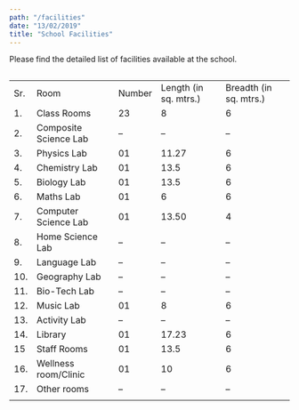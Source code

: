 ```yaml
---
path: "/facilities"
date: "13/02/2019"
title: "School Facilities"
---
```


Please find the detailed list of facilities available at the school.

<div style="overflow-x:auto;">

|     |                       |        |                       |                        |
| --- | --------------------- | ------ | --------------------- | ---------------------- |
| Sr. | Room                  | Number | Length (in sq. mtrs.) | Breadth (in sq. mtrs.) |
| 1.  | Class Rooms           | 23     | 8                     | 6                      |
| 2.  | Composite Science Lab | –      | –                     | –                      |
| 3.  | Physics Lab           | 01     | 11.27                 | 6                      |
| 4.  | Chemistry Lab         | 01     | 13.5                  | 6                      |
| 5.  | Biology Lab           | 01     | 13.5                  | 6                      |
| 6.  | Maths Lab             | 01     | 6                     | 6                      |
| 7.  | Computer Science Lab  | 01     | 13.50                 | 4                      |
| 8.  | Home Science Lab      | –      | –                     | –                      |
| 9.  | Language Lab          | –      | –                     | –                      |
| 10. | Geography Lab         | –      | –                     | –                      |
| 11. | Bio-Tech Lab          | –      | –                     | –                      |
| 12. | Music Lab             | 01     | 8                     | 6                      |
| 13. | Activity Lab          | –      | –                     | –                      |
| 14. | Library               | 01     | 17.23                 | 6                      |
| 15  | Staff Rooms           | 01     | 13.5                  | 6                      |
| 16. | Wellness room/Clinic  | 01     | 10                    | 6                      |
| 17. | Other rooms           | –      | –                     | –                      |
|     |                       |        |                       |                        |

</div>